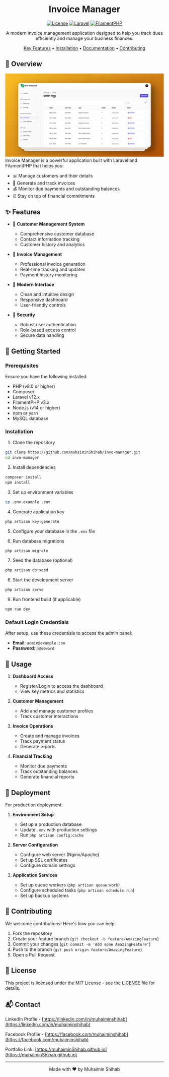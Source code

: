 <div align="center">

# Invoice Manager

[![License](https://img.shields.io/badge/license-MIT-blue.svg)](LICENSE)
[![Laravel](https://img.shields.io/badge/Laravel-v12.x-FF2D20.svg)](https://laravel.com)
[![FilamentPHP](https://img.shields.io/badge/FilamentPHP-v3.x-7952B3.svg)](https://filamentphp.com)

A modern invoice management application designed to help you track dues efficiently and manage your business finances.

[Key Features](#features) • [Installation](#installation) • [Documentation](#usage) • [Contributing](#contributing)

</div>

## 🎯 Overview
![Invoice Manager Overview](/public/overview.png)
Invoice Manager is a powerful application built with Laravel and FilamentPHP that helps you:
- 📊 Manage customers and their details
- 📝 Generate and track invoices
- 💰 Monitor due payments and outstanding balances
- ⏰ Stay on top of financial commitments

## ✨ Features

-   👥 **Customer Management System**

    -   Comprehensive customer database
    -   Contact information tracking
    -   Customer history and analytics

-   📄 **Invoice Management**

    -   Professional invoice generation
    -   Real-time tracking and updates
    -   Payment history monitoring

-   🎨 **Modern Interface**

    -   Clean and intuitive design
    -   Responsive dashboard
    -   User-friendly controls

-   🔐 **Security**
    -   Robust user authentication
    -   Role-based access control
    -   Secure data handling

## 🚀 Getting Started

### Prerequisites

Ensure you have the following installed:

-   PHP (v8.0 or higher)
-   Composer
-   Laravel v12.x
-   FilamentPHP v3.x
-   Node.js (v14 or higher)
-   npm or yarn
-   MySQL database

### Installation

1. Clone the repository

```bash
git clone https://github.com/muhsiminShihab/invo-manager.git
cd invo-manager
```

2. Install dependencies

```bash
composer install
npm install
```

3. Set up environment variables

```bash
cp .env.example .env
```

4. Generate application key

```bash
php artisan key:generate
```

5. Configure your database in the `.env` file

6. Run database migrations

```bash
php artisan migrate
```

7. Seed the database (optional)

```bash
php artisan db:seed
```

8. Start the development server

```bash
php artisan serve
```

9. Run frontend build (if applicable)

```bash
npm run dev
```

### Default Login Credentials

After setup, use these credentials to access the admin panel:

-   **Email**: `admin@example.com`
-   **Password**: `p@ssword`

## 📖 Usage

1. **Dashboard Access**

    - Register/Login to access the dashboard
    - View key metrics and statistics

2. **Customer Management**

    - Add and manage customer profiles
    - Track customer interactions

3. **Invoice Operations**

    - Create and manage invoices
    - Track payment status
    - Generate reports

4. **Financial Tracking**
    - Monitor due payments
    - Track outstanding balances
    - Generate financial reports

## 🚀 Deployment

For production deployment:

1. **Environment Setup**

    - Set up a production database
    - Update `.env` with production settings
    - Run `php artisan config:cache`

2. **Server Configuration**

    - Configure web server (Nginx/Apache)
    - Set up SSL certificates
    - Configure domain settings

3. **Application Services**
    - Set up queue workers (`php artisan queue:work`)
    - Configure scheduled tasks (`php artisan schedule:run`)
    - Set up backup systems

## 🤝 Contributing

We welcome contributions! Here's how you can help:

1. Fork the repository
2. Create your feature branch (`git checkout -b feature/AmazingFeature`)
3. Commit your changes (`git commit -m 'Add some AmazingFeature'`)
4. Push to the branch (`git push origin feature/AmazingFeature`)
5. Open a Pull Request

## 📄 License

This project is licensed under the MIT License - see the [LICENSE](LICENSE) file for details.

## 📬 Contact

LinkedIn Profile - [https://linkedin.com/in/muhaiminshihab](https://linkedin.com/in/muhaiminshihab)

Facebook Profile - [https://facebook.com/muhaiminshihab](https://facebook.com/muhaiminshihab)

Portfolio Link: [https://muhaiminShihab.github.io](https://muhaiminShihab.github.io)

---

<div align="center">
Made with ❤️ by Muhaimin Shihab
</div>
